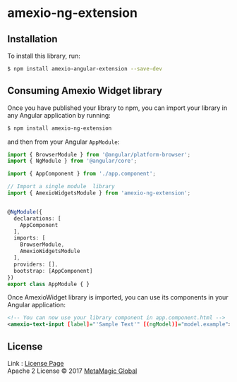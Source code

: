 # amexio-ng-extension

## Installation

To install this library, run:

```bash
$ npm install amexio-angular-extension --save-dev
```

## Consuming Amexio Widget library

Once you have published your library to npm, you can import your library in any Angular application by running:

```bash
$ npm install amexio-ng-extension
```

and then from your Angular `AppModule`:

```typescript
import { BrowserModule } from '@angular/platform-browser';
import { NgModule } from '@angular/core';

import { AppComponent } from './app.component';

// Import a single module  library
import { AmexioWidgetsModule } from 'amexio-ng-extension';


@NgModule({
  declarations: [
    AppComponent
  ],
  imports: [
    BrowserModule,
    AmexioWidgetsModule
  ],
  providers: [],
  bootstrap: [AppComponent]
})
export class AppModule { }
```


Once AmexioWidget library is imported, you can use its components in your Angular application:

```xml
<!-- You can now use your library component in app.component.html -->
<amexio-text-input [label]="'Sample Text'" [(ngModel)]="model.example"></amexio-text-input>
```


## License
Link : <a href="http://13.58.2.29/metamagic-showcase/license.html">License Page</a><br>
Apache 2 License © 2017 [MetaMagic Global](mailto:info@metamagic.in)
